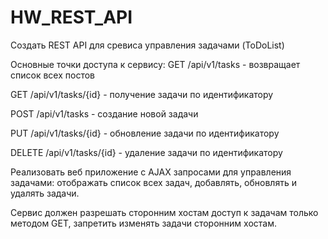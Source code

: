 # HW_REST_API
Создать REST API для сревиса управления задачами (ToDoList)

Основные точки доступа к сервису:
GET /api/v1/tasks - возвращает список всех постов

GET /api/v1/tasks/{id} - получение задачи по идентификатору

POST /api/v1/tasks - создание новой задачи

PUT /api/v1/tasks/{id} - обновление задачи по идентификатору

DELETE /api/v1/tasks/{id} - удаление задачи по идентификатору

Реализовать веб приложение с AJAX запросами для
управления задачами: отображать список всех задач, добавлять, обновлять и удалять задачи.

Сервис должен разрешать сторонним хостам доступ к задачам только методом GET, 
запретить изменять задачи сторонним хостам.
